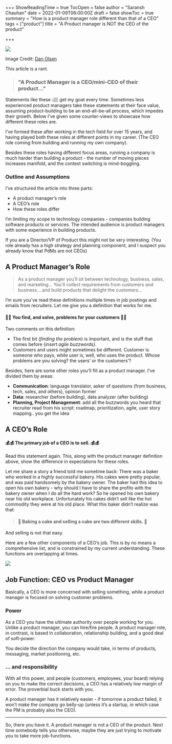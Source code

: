 +++
ShowReadingTime = true
TocOpen = false
author = "Saransh Chauhan"
date = 2022-01-09T06:00:00Z
draft = false
showToc = true
summary = "How is a product manager role different than that of a CEO"
tags = ["product"]
title = "A Product manager is NOT the CEO of the product"

+++

![](/uploads/pm-responsibility.jpg)

Image Credit: [Dan Olsen](https://www.linkedin.com/in/danolsen98/)

This article is a rant.

> ### "A Product Manager is a CEO/mini-CEO of their product..."

Statements like these 👆🏽 get my goat every time. Sometimes less experienced product managers take these statements at their face value, assuming product-building to be an end-all-be-all process, which impedes their growth. Below I’ve given some counter-views to showcase how different these roles are.

I’ve formed these after working in the tech field for over 15 years, and having played both these roles at different points in my career. (The CEO role coming from building and running my own company).

Besides these roles having different focus areas, running a company is much harder than building a product - the number of moving pieces increases manifold, and the context switching is mind-boggling.

### Outline and Assumptions

I’ve structured the article into three parts:

- A product manager’s role
- A CEO’s role
- How these roles differ

I’m limiting my scope to technology companies - companies building software products or services. The intended audience is product managers with some experience in building products.

If you are a Director/VP of Product this might not be very interesting. (You role already has a high strategy and planning component, and I suspect you already know that PdMs are not CEOs)

## A Product Manager’s Role

> As a product manager you’ll sit between technology, business, sales, and marketing... You’ll collect requirements from customers and business....and build products that delight the customers...

I’m sure you’ve read these definitions multiple times in job postings and emails from recruiters. Let me give you a definition that works for me.

#### 🍁🍁 You find, and solve, problems for your customers 🍁🍁

Two comments on this definition:

- The first bit (_finding the problem_) is important, and is the stuff that comes before {_insert agile buzzwords}._
- Customers and users might sometimes be different. Customer is someone who pays, while user is, well, who uses the product. Whose problems are you solving? the users’ or the customers’?

Besides, here are some other roles you’ll fill as a product manager. I’ve divided them by areas:

- **Communication**: language translator, asker of questions (from business, tech, sales, and others), opinion former
- **Data**: researcher (before building), data analyzer (after building)
- **Planning, Project Management**: add all the buzzwords you heard that recruiter read from his script: roadmap, prioritization, agile, user story mapping.. you get the idea

## A CEO’s Role

#### 💰💰 The primary job of a CEO is to sell. 💰💰

Read this statement again. This, along with the product manager definition above, show the difference in expectations for these roles.

Let me share a story a friend told me sometime back: There was a baker who worked in a highly successful bakery. His cakes were pretty popular, and was paid handsomely by the bakery owner. The baker had this idea to open his own bakery - why should I have to share the profits with the bakery owner when I do all the hard work? So he opened his own bakery near his old workplace. Unfortunately his cakes didn’t sell like the hot commodity they were at his old place. What this baker didn’t realize was that:

> #### 🎂 Baking a cake and selling a cake are two different skills. 🎂

And selling is not that easy.

Here are a few other components of a CEO’s job. This is by no means a comprehensive list, and is constrained by my current understanding. These functions are overlapping at times.

![](/uploads/ceo.jpg)

## Job Function: CEO vs Product Manager

Basically, a CEO is more concerned with selling something, while a product manager is focused on solving customer problems.

### Power

As a CEO you have the ultimate authority over people working for you. Unlike a product manager, you can hire/fire people. A product manager role, in contrast, is based in collaboration, relationship building, and a good deal of soft-power.

You decide the direction the company would take, in terms of products, messaging, market positioning, etc.

### ... and responsibility

With all this power, and people (customers, employees, your board) relying on you to make the correct decisions, a CEO has a relatively low margin of error. The proverbial buck starts with you.

A product manager has it relatively easier - if tomorrow a product failed, it won’t make the company go belly-up (unless it’s a startup, in which case the PM is probably also the CEO).

---

So, there you have it. A product manager is not a CEO of the product. Next time somebody tells you otherwise, maybe they are just trying to motivate you to take more job-functions.
